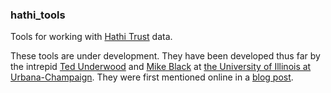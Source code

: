 ### hathi_tools

Tools for working with [Hathi Trust](http://www.hathitrust.org/) data.

These tools are under development. They have been developed thus far by the intrepid [Ted Underwood](http://www.english.illinois.edu/people/tunder) and [Mike Black](http://www.english.illinois.edu/people/black7) at [the University of Illinois at Urbana-Champaign](http://illinois.edu/). They were first mentioned online in a [blog post](http://tedunderwood.com/2012/07/27/getting-everything-you-want-from-hathitrust/).
